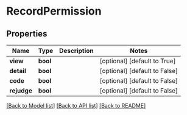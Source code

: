 # RecordPermission

## Properties
Name | Type | Description | Notes
------------ | ------------- | ------------- | -------------
**view** | **bool** |  | [optional] [default to True]
**detail** | **bool** |  | [optional] [default to False]
**code** | **bool** |  | [optional] [default to False]
**rejudge** | **bool** |  | [optional] [default to False]

[[Back to Model list]](../README.md#documentation-for-models) [[Back to API list]](../README.md#documentation-for-api-endpoints) [[Back to README]](../README.md)

